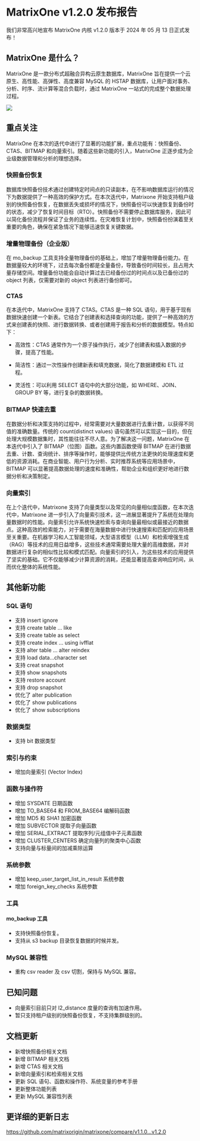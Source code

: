 # MatrixOne v1.2.0 发布报告

我们非常高兴地宣布 MatrixOne 内核 v1.2.0 版本于 2024 年 05 月 13 日正式发布！

## MatrixOne 是什么？

MatrixOne 是一款分布式超融合异构云原生数据库，MatrixOne 旨在提供一个云原生、高性能、高弹性、高度兼容 MySQL 的 HSTAP 数据库，让用户面对事务、分析、时序、流计算等混合负载时，通过 MatrixOne 一站式的完成整个数据处理过程。

![](https://community-shared-data-1308875761.cos.ap-beijing.myqcloud.com/artwork/docs/Release-Notes/release-notes-1.1.0.png)

## 重点关注

MatrixOne 在本次的迭代中进行了显著的功能扩展，重点功能有：快照备份、CTAS、BITMAP 和向量索引。随着这些新功能的引入，MatrixOne 正逐步成为企业级数据管理和分析的理想选择。

### 快照备份恢复

数据库快照备份技术通过创建特定时间点的只读副本，在不影响数据库运行的情况下为数据提供了一种高效的保护方式。在本次迭代中，Matrixone 开始支持租户级别的快照备份恢复，在数据丢失或损坏的情况下，快照备份可以快速恢复到备份时的状态，减少了恢复时间目标（RTO）。快照备份不需要停止数据库服务，因此可以简化备份流程并保证了业务的连续性。在灾难恢复计划中，快照备份扮演着至关重要的角色，确保在紧急情况下能够迅速恢复关键数据。

### 增量物理备份（企业版）

在 mo_backup 工具支持全量物理备份的基础上，增加了增量物理备份能力。在数据量较大的环境下，过去每次备份都是全量备份，导致备份时间较长，且占用大量存储空间。增量备份功能会自动计算过去已经备份过的时间点以及已备份过的 object 列表，仅需要对新的 object 列表进行备份即可。

### CTAS

在本迭代中，MatrixOne 支持了 CTAS。CTAS 是一种 SQL 语句，用于基于现有数据快速创建一个新表。它结合了创建表和选择查询的功能，提供了一种高效的方式来创建表的快照、进行数据转换、或者创建用于报告和分析的数据模型。特点如下：

- 高效性：CTAS 通常作为一个原子操作执行，减少了创建表和插入数据的步骤，提高了性能。

- 简洁性：通过一次性操作创建新表和填充数据，简化了数据建模和 ETL 过程。

- 灵活性：可以利用 SELECT 语句中的大部分功能，如 WHERE、JOIN、GROUP BY 等，进行复杂的数据转换。

### BITMAP 快速去重

在数据分析和决策支持的过程中，经常需要对大量数据进行去重计数，以获得不同值的准确数量。传统的 count(distinct values) 语句虽然可以实现这一目的，但在处理大规模数据集时，其性能往往不尽人意。为了解决这一问题，MatrixOne 在本迭代中引入了 BITMAP（位图）函数。这些内置函数使得 BITMAP 在进行数据去重、计数、查询统计、排序等操作时，能够提供比传统方法更快的处理速度和更低的资源消耗。在商业智能、用户行为分析、实时推荐系统等应用场景中，BITMAP 可以显著提高数据处理的速度和准确性，帮助企业和组织更好地进行数据分析和决策制定。

### 向量索引

在上个迭代中，Matrixone 支持了向量类型以及常见的向量相似度函数，在本次迭代中，Matrixone 进一步引入了向量索引技术，这一进展显著提升了系统在处理向量数据时的性能。向量索引允许系统快速检索与查询向量最相似或最接近的数据点。这种高效的检索能力，对于需要在海量数据中进行快速搜索和匹配的应用场景至关重要。在机器学习和人工智能领域，大型语言模型（LLM）和检索增强生成（RAG）等技术的应用日益增多，这些技术通常需要处理大量的高维数据，并对数据进行复杂的相似性比较和模式匹配。向量索引的引入，为这些技术的应用提供了坚实的基础。它不仅能够减少计算资源的消耗，还能显著提高查询响应时间，从而优化整体的系统性能。

## 其他新功能

### SQL 语句

- 支持 insert ignore
- 支持 create table ... like
- 支持 create table as select
- 支持 create index ... using ivfflat
- 支持 alter table ... alter reindex
- 支持 load data...character set
- 支持 creat snapshot
- 支持 show snapshots
- 支持 restore account
- 支持 drop snapshot
- 优化了 alter publication
- 优化了 show publications
- 优化了 show subscriptions

### 数据类型

- 支持 bit 数据类型

### 索引与约束

- 增加向量索引 (Vector Index)

### 函数与操作符

- 增加 SYSDATE 日期函数
- 增加 TO_BASE64 和 FROM_BASE64 编解码函数
- 增加 MD5 和 SHA1 加密函数
- 增加 SUBVECTOR 提取子向量函数
- 增加 SERIAL_EXTRACT 提取序列/元组值中子元素函数
- 增加 CLUSTER_CENTERS 确定向量列的聚类中心函数
- 支持向量与标量间的加减乘除运算

### 系统参数

- 增加 keep_user_target_list_in_result 系统参数
- 增加 foreign_key_checks 系统参数

### 工具

#### mo_backup 工具

- 支持快照备份恢复。
- 支持从 s3 backup 目录恢复数据的时候并发。

### MySQL 兼容性

- 重构 csv reader 及 csv 切割，保持与 MySQL 兼容。

## 已知问题

- 向量索引目前只对 l2_distance 度量的查询有加速作用。
- 暂只支持租户级别的快照备份恢复，不支持集群级别的。

## 文档更新

- 新增快照备份相关文档
- 新增 BITMAP 相关文档
- 新增 CTAS 相关文档
- 新增向量索引和检索相关文档
- 更新 SQL 语句、函数和操作符、系统变量的参考手册
- 更新整体功能列表
- 更新 MySQL 兼容性列表

## 更详细的更新日志

<https://github.com/matrixorigin/matrixone/compare/v1.1.0...v1.2.0>
